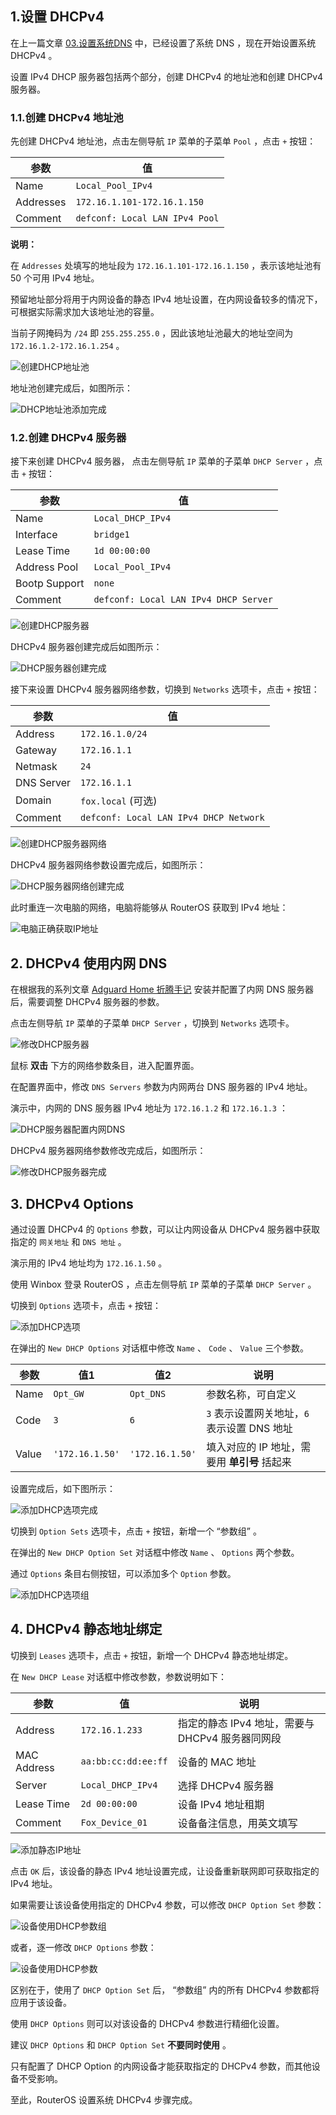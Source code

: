 ## 1.设置 DHCPv4

在上一篇文章 [03.设置系统DNS](./03.设置系统DNS.md) 中，已经设置了系统 DNS ，现在开始设置系统 DHCPv4 。  

设置 IPv4 DHCP 服务器包括两个部分，创建 DHCPv4 的地址池和创建 DHCPv4 服务器。  

### 1.1.创建 DHCPv4 地址池

先创建 DHCPv4 地址池，点击左侧导航 `IP` 菜单的子菜单 `Pool` ，点击 ` + ` 按钮：  

|参数|值|
|--|--|
|Name|`Local_Pool_IPv4`|
|Addresses|`172.16.1.101-172.16.1.150`|
|Comment|`defconf: Local LAN IPv4 Pool`|

**说明：**  

在 `Addresses` 处填写的地址段为 `172.16.1.101-172.16.1.150` ，表示该地址池有 50 个可用 IPv4 地址。  

预留地址部分将用于内网设备的静态 IPv4 地址设置，在内网设备较多的情况下，可根据实际需求加大该地址池的容量。  

当前子网掩码为 `/24` 即 `255.255.255.0` ，因此该地址池最大的地址空间为 `172.16.1.2-172.16.1.254` 。  

![创建DHCP地址池](img/p04/add_dhcp_pool.png)

地址池创建完成后，如图所示：

![DHCP地址池添加完成](img/p04/dhcp_pool_finish.png)

### 1.2.创建 DHCPv4 服务器

接下来创建 DHCPv4 服务器， 点击左侧导航 `IP` 菜单的子菜单 `DHCP Server` ，点击 ` + ` 按钮：

|参数|值|
|--|--|
|Name|`Local_DHCP_IPv4`|
|Interface|`bridge1`|
|Lease Time|`1d 00:00:00`|
|Address Pool|`Local_Pool_IPv4`|
|Bootp Support|`none`|
|Comment|`defconf: Local LAN IPv4 DHCP Server`|

![创建DHCP服务器](img/p04/add_dhcp_server.png)

DHCPv4 服务器创建完成后如图所示：

![DHCP服务器创建完成](img/p04/dhcp_server_finish.png)

接下来设置 DHCPv4 服务器网络参数，切换到 `Networks` 选项卡，点击 ` + ` 按钮：

|参数|值|
|--|--|
|Address|`172.16.1.0/24`|
|Gateway|`172.16.1.1`|
|Netmask|`24`|
|DNS Server|`172.16.1.1`|
|Domain|`fox.local` (可选)|
|Comment|`defconf: Local LAN IPv4 DHCP Network`|

![创建DHCP服务器网络](img/p04/add_dhcp_server_network.png)

DHCPv4 服务器网络参数设置完成后，如图所示：

![DHCP服务器网络创建完成](img/p04/dhcp_server_network_finish.png)

此时重连一次电脑的网络，电脑将能够从 RouterOS 获取到 IPv4 地址：

![电脑正确获取IP地址](img/p04/pc_dhcp_status.png)

## 2. DHCPv4 使用内网 DNS

在根据我的系列文章 [Adguard Home 折腾手记](https://gitee.com/callmer/adh_toss_notes) 安装并配置了内网 DNS 服务器后，需要调整 DHCPv4 服务器的参数。  

点击左侧导航 `IP` 菜单的子菜单 `DHCP Server` ，切换到 `Networks` 选项卡。  

![修改DHCP服务器](img/p04/dhcp_server_network_modify.png)

鼠标 **双击** 下方的网络参数条目，进入配置界面。

在配置界面中，修改 `DNS Servers` 参数为内网两台 DNS 服务器的 IPv4 地址。  

演示中，内网的 DNS 服务器 IPv4 地址为 `172.16.1.2` 和 `172.16.1.3` ：

![DHCP服务器配置内网DNS](img/p04/dhcp_server_network_modify_dns.png)

DHCPv4 服务器网络参数修改完成后，如图所示：

![修改DHCP服务器完成](img/p04/dhcp_server_network_modify_finish.png)

## 3. DHCPv4 Options

通过设置 DHCPv4 的 `Options` 参数，可以让内网设备从 DHCPv4 服务器中获取指定的 `网关地址` 和 `DNS 地址` 。  

演示用的 IPv4 地址均为 `172.16.1.50` 。  

使用 Winbox 登录 RouterOS ，点击左侧导航 `IP` 菜单的子菜单 `DHCP Server` 。  

切换到 `Options` 选项卡，点击 ` + ` 按钮：  

![添加DHCP选项](img/p04/add_dhcp_option.png)

在弹出的 `New DHCP Options` 对话框中修改 `Name` 、 `Code` 、 `Value` 三个参数。  

|参数|值1|值2|说明|
|--|--|--|--|
|Name|`Opt_GW`|`Opt_DNS`|参数名称，可自定义|
|Code|`3`|`6`|`3` 表示设置网关地址，`6` 表示设置 DNS 地址|
|Value|`'172.16.1.50'`|`'172.16.1.50'`|填入对应的 IP 地址，需要用 **单引号** 括起来|

设置完成后，如下图所示：  

![添加DHCP选项完成](img/p04/add_dhcp_options_done.png)

切换到 `Option Sets` 选项卡，点击 ` + ` 按钮，新增一个 “参数组” 。  

在弹出的 `New DHCP Option Set` 对话框中修改 `Name` 、 `Options` 两个参数。  

通过 `Options` 条目右侧按钮，可以添加多个 `Option` 参数。  

![添加DHCP选项组](img/p04/add_dhcp_option_sets.png)

## 4. DHCPv4 静态地址绑定

切换到 `Leases` 选项卡，点击 ` + ` 按钮，新增一个 DHCPv4 静态地址绑定。  

在 `New DHCP Lease` 对话框中修改参数，参数说明如下：  

|参数|值|说明|
|--|--|--|
|Address|`172.16.1.233`|指定的静态 IPv4 地址，需要与 DHCPv4 服务器同网段|
|MAC Address|`aa:bb:cc:dd:ee:ff`|设备的 MAC 地址|
|Server|`Local_DHCP_IPv4`|选择 DHCPv4 服务器|
|Lease Time|`2d 00:00:00`|设备 IPv4 地址租期|
|Comment|`Fox_Device_01`|设备备注信息，用英文填写|

![添加静态IP地址](img/p04/add_static_dhcp.png)

点击 `OK` 后，该设备的静态 IPv4 地址设置完成，让设备重新联网即可获取指定的 IPv4 地址。  

如果需要让该设备使用指定的 DHCPv4 参数，可以修改 `DHCP Option Set` 参数：  

![设备使用DHCP参数组](img/p04/dhcp_use_option_set.png)

或者，逐一修改 `DHCP Options` 参数：  

![设备使用DHCP参数](img/p04/dhcp_use_options.png)

区别在于，使用了 `DHCP Option Set` 后， “参数组” 内的所有 DHCPv4 参数都将应用于该设备。  

使用 `DHCP Options` 则可以对该设备的 DHCPv4 参数进行精细化设置。  

建议 `DHCP Options` 和 `DHCP Option Set`  **不要同时使用** 。  

只有配置了 DHCP Option 的内网设备才能获取指定的 DHCPv4 参数，而其他设备不受影响。  

至此，RouterOS 设置系统 DHCPv4 步骤完成。  

